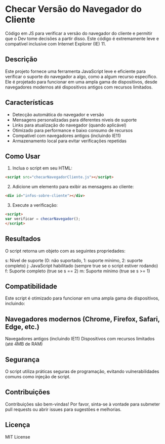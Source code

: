 # Checar Versão do Navegador do Cliente
Código em JS para verificar a versão do navegador do cliente e permitir que o Dev tome decisões a partir disso. Este código é extremamente leve e compatível inclusive com Internet Explorer (IE) 11.

## Descrição

Este projeto fornece uma ferramenta JavaScript leve e eficiente para verificar o suporte do navegador a algo, como a algum recurso específico. Ele é projetado para funcionar em uma ampla gama de dispositivos, desde navegadores modernos até dispositivos antigos com recursos limitados.

## Características

- Detecção automática do navegador e versão
- Mensagens personalizadas para diferentes níveis de suporte
- Links para atualização do navegador (quando aplicável)
- Otimizado para performance e baixo consumo de recursos
- Compatível com navegadores antigos (incluindo IE11)
- Armazenamento local para evitar verificações repetidas

## Como Usar

1. Inclua o script em seu HTML:

```html
<script src="checarNavegadorCliente.js"></script>
```

2. Adicione um elemento para exibir as mensagens ao cliente:
```html
<div id="infos-sobre-cliente"></div>
```

3. Execute a verificação:
```html
<script>
var verificar = checarNavegador();
</script>
```


## Resultados
O script retorna um objeto com as seguintes propriedades:

s: Nível de suporte (0: não suportado, 1: suporte mínimo, 2: suporte completo)
j: JavaScript habilitado (sempre true se o script estiver rodando)
f: Suporte completo (true se s == 2)
m: Suporte mínimo (true se s >= 1)

## Compatibilidade
Este script é otimizado para funcionar em uma ampla gama de dispositivos, incluindo:

## Navegadores modernos (Chrome, Firefox, Safari, Edge, etc.)
Navegadores antigos (incluindo IE11)
Dispositivos com recursos limitados (até 4MB de RAM)

## Segurança
O script utiliza práticas seguras de programação, evitando vulnerabilidades comuns como injeção de script.

## Contribuições
Contribuições são bem-vindas! Por favor, sinta-se à vontade para submeter pull requests ou abrir issues para sugestões e melhorias.

## Licença
MIT License
